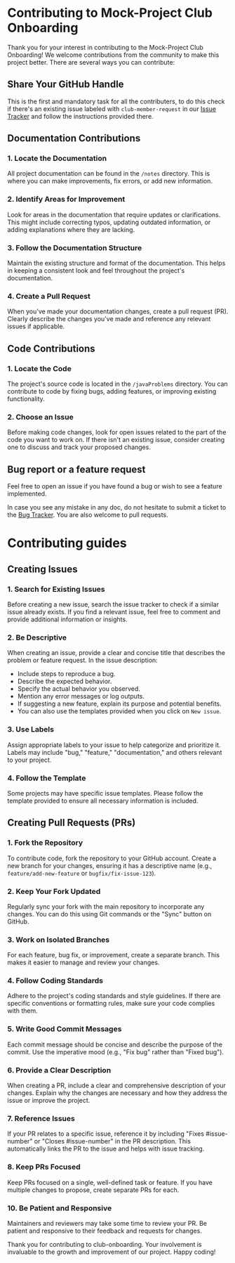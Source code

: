
# Contributing to Mock-Project Club Onboarding

Thank you for your interest in contributing to the Mock-Project Club Onboarding! We welcome contributions from the community to make this project better. There are several ways you can contribute:

## Share Your GitHub Handle

This is the first and mandatory task for all the contributers, to do this check if there's an existing issue labeled with `club-member-request` in our [Issue Tracker](https://github.com/SST-OSS/club-onboarding/issues/) and follow the instructions provided there.

## Documentation Contributions

### 1. Locate the Documentation

All project documentation can be found in the `/notes` directory. This is where you can make improvements, fix errors, or add new information.

### 2. Identify Areas for Improvement

Look for areas in the documentation that require updates or clarifications. This might include correcting typos, updating outdated information, or adding explanations where they are lacking.

### 3. Follow the Documentation Structure

Maintain the existing structure and format of the documentation. This helps in keeping a consistent look and feel throughout the project's documentation.

### 4. Create a Pull Request

When you've made your documentation changes, create a pull request (PR). Clearly describe the changes you've made and reference any relevant issues if applicable.

## Code Contributions

### 1. Locate the Code

The project's source code is located in the `/javaProblems` directory. You can contribute to code by fixing bugs, adding features, or improving existing functionality.

### 2. Choose an Issue

Before making code changes, look for open issues related to the part of the code you want to work on. If there isn't an existing issue, consider creating one to discuss and track your proposed changes.

## Bug report or a feature request

Feel free to open an issue if you have found a bug or wish to see a feature implemented.

In case you see any mistake in any doc, do not hesitate to submit a ticket to the [Bug Tracker](https://github.com/SST-OSS/club-onboarding/issues). You are also welcome to pull requests.

# Contributing guides

## Creating Issues

### 1. Search for Existing Issues

Before creating a new issue, search the issue tracker to check if a similar issue already exists. If you find a relevant issue, feel free to comment and provide additional information or insights.

### 2. Be Descriptive

When creating an issue, provide a clear and concise title that describes the problem or feature request. In the issue description:

* Include steps to reproduce a bug.
* Describe the expected behavior.
* Specify the actual behavior you observed.
* Mention any error messages or log outputs.
* If suggesting a new feature, explain its purpose and potential benefits.
* You can also use the templates provided when you click on `New issue`.

### 3. Use Labels

Assign appropriate labels to your issue to help categorize and prioritize it. Labels may include "bug," "feature," "documentation," and others relevant to your project.

### 4. Follow the Template

Some projects may have specific issue templates. Please follow the template provided to ensure all necessary information is included.

## Creating Pull Requests (PRs)

### 1. Fork the Repository

To contribute code, fork the repository to your GitHub account. Create a new branch for your changes, ensuring it has a descriptive name (e.g., `feature/add-new-feature` or `bugfix/fix-issue-123`).

### 2. Keep Your Fork Updated

Regularly sync your fork with the main repository to incorporate any changes. You can do this using Git commands or the "Sync" button on GitHub.

### 3. Work on Isolated Branches

For each feature, bug fix, or improvement, create a separate branch. This makes it easier to manage and review your changes.

### 4. Follow Coding Standards

Adhere to the project's coding standards and style guidelines. If there are specific conventions or formatting rules, make sure your code complies with them.

### 5. Write Good Commit Messages

Each commit message should be concise and describe the purpose of the commit. Use the imperative mood (e.g., "Fix bug" rather than "Fixed bug").

### 6. Provide a Clear Description

When creating a PR, include a clear and comprehensive description of your changes. Explain why the changes are necessary and how they address the issue or improve the project.

### 7. Reference Issues

If your PR relates to a specific issue, reference it by including "Fixes #issue-number" or "Closes #issue-number" in the PR description. This automatically links the PR to the issue and helps with issue tracking.

### 8. Keep PRs Focused

Keep PRs focused on a single, well-defined task or feature. If you have multiple changes to propose, create separate PRs for each.

### 10. Be Patient and Responsive

Maintainers and reviewers may take some time to review your PR. Be patient and responsive to their feedback and requests for changes.

Thank you for contributing to club-onboarding. Your involvement is invaluable to the growth and improvement of our project. Happy coding!

